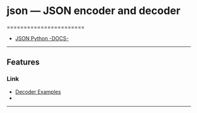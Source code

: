 # json — JSON encoder and decoder
=======================


- [JSON Python -DOCS-](https://docs.python.org/3/library/json.html)
-----------------------------------------------------------------------------------------------------

## Features


### Link

- [Decoder Examples](https://www.programcreek.com/python/example/3214/json.JSONDecoder)
- []()


-----------------------------------------------------------------------------------------------------